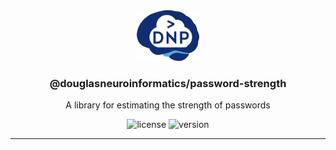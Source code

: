 <!-- PROJECT LOGO -->
<div align="center">
  <a href="https://github.com/DouglasNeuroInformatics/password-strength">
    <img src="https://raw.githubusercontent.com/DouglasNeuroInformatics/.github/main/assets/img/dnp-generic-logo.png" alt="Logo" width="100" >
  </a>
  <h3 align="center">@douglasneuroinformatics/password-strength</h3>
  <p align="center">
    A library for estimating the strength of passwords
  </p>
</div>

<!-- PROJECT SHIELDS -->
<div align="center">

![license](https://img.shields.io/github/license/DouglasNeuroInformatics/password-strength)
![version](https://img.shields.io/github/package-json/v/DouglasNeuroInformatics/password-strength)

</div>
<hr />
